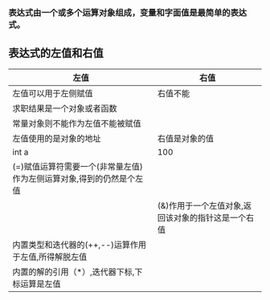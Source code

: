 
### 表达式由一个或多个运算对象组成，变量和字面值是最简单的表达式。
##  表达式的左值和右值
|左值|右值|
|---|---|
|左值可以用于左侧赋值|右值不能|
|求职结果是一个对象或者函数||
|常量对象则不能作为左值不能被赋值||
|左值使用的是对象的地址|右值是对象的值|
|int a|100|
|(=)赋值运算符需要一个(非常量左值)作为左侧运算对象,得到的仍然是个左值||
||(&)作用于一个左值对象,返回该对象的指针这是一个右值|
|内置类型和迭代器的(++,--)运算作用于左值,所得解脱左值||
|内置的解的引用（*）,迭代器下标,下标运算是左值||
